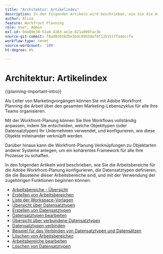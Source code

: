 ```yaml
---
title: "Architektur: Artikelindex"
description: In den folgenden Artikeln wird beschrieben, wie Sie die Architektur der Adobe Workfront-Planung konfigurieren können. Im Rahmen dieser Konfiguration erfahren Sie, wie Sie Arbeitsbereiche, Datensatztypen und benutzerdefinierte Felder erstellen, um die Workflows abzubilden, die Sie in der Workfront-Planung verwalten möchten.
author: Alina
feature: Workfront Planning
role: User, Admin
exl-id: 0da08e30-51a8-4163-ae1e-821a099fac3b
source-git-commit: f8ad026582be5b4c89939af8f135151ffaabccfe
workflow-type: tm+mt
source-wordcount: '189'
ht-degree: 0%

---
```



# Architektur: Artikelindex

{{planning-important-intro}}

Als Leiter von Marketingvorgängen können Sie mit Adobe Workfront Planning die Arbeit über den gesamten Marketing-Lebenszyklus für alle Ihre Teams organisieren.

Mit der Workfront-Planung können Sie Ihre Workflows vollständig anpassen, indem Sie entscheiden, welche Objekttypen (oder Datensatztypen) Ihr Unternehmen verwendet, und konfigurieren, wie diese Objekte miteinander verknüpft werden.

Darüber hinaus kann die Workfront-Planung Verknüpfungen zu Objektarten anderer Systeme anlegen, um ein kohärentes Framework für alle Ihre Prozesse zu schaffen.

In den folgenden Artikeln wird beschrieben, wie Sie die Arbeitsbereiche für die Adobe Workfront-Planung konfigurieren, die Datensatztypen definieren, die die Bausteine dieser Arbeitsbereiche sind, und mit der Verwendung der zugehörigen Funktionen beginnen können:

* [Arbeitsbereiche - Übersicht](/help/quicksilver/planning/architecture/workspaces-overview.md)
* [Erstellen von Arbeitsbereichen](/help/quicksilver/planning/architecture/create-workspaces.md)
* [Liste der Workspace-Vorlagen](/help/quicksilver/planning/architecture/workspace-templates.md)
* [Übersicht über Datensatztypen](/help/quicksilver/planning/architecture/overview-of-record-types.md)
* [Erstellen von Datensatztypen](/help/quicksilver/planning/architecture/create-record-types.md)
* [Datensatztypen bearbeiten](/help/quicksilver/planning/architecture/edit-record-types.md)
* [Übersicht über verbundene Datensatztypen](/help/quicksilver/planning/architecture/connect-record-types-overview.md)
* [Datensatztypen verbinden](/help/quicksilver/planning/architecture/connect-record-types.md)
* [Beispiel für das Verbinden von Datensatztypen und Datensätzen](/help/quicksilver/planning/architecture/example-connect-record-types-and-records.md)
* [Löschen von Arbeitsbereichen](/help/quicksilver/planning/architecture/delete-workspaces.md)
* [Arbeitsbereiche bearbeiten](/help/quicksilver/planning/architecture/edit-workspaces.md)
* [Löschen von Datensatztypen](/help/quicksilver/planning/architecture/delete-record-types.md)


